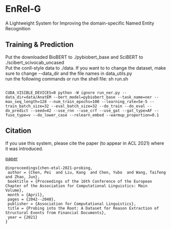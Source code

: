 # EnRel-G

A Lightweight System for Improving the domain-specific Named Entity Recognition 

## Training & Prediction
Put the downloaded BioBERT to ./pybiobert_base and SciBERT to ./scibert_scivocab_uncased \
Put the conll-style data to ./data. If you want to to change the dataset, make sure to change --data_dir and the file names in data_utils.py\
run the following commands or run the shell file: sh run.sh

```

CUDA_VISIBLE_DEVICES=0 python -W ignore run_ner.py --data_dir=data/AnatEM --bert_model=pybiobert_base --task_name=ner --max_seq_length=128 --num_train_epochs=100 --learning_rate=5e-5 --train_batch_size=32 --eval_batch_size=32 --do_train --do_eval --do_predict --seed=42 --use_rnn --use_crf --use_gat --gat_type=AF --fuse_type=v --do_lower_case --relearn_embed --warmup_proportion=0.1

```

## Citation

If you use this system, please cite the paper (to appear in ACL 2021) where it was introduced.

[paper]() 
```text
@inproceedings{chen-etal-2021-probing,
 author = {Chen, Pei  and Liu, Kang  and Chen, Yubo  and Wang, Taifeng  and Zhao, Jun},
 booktitle = {Proceedings of the 16th Conference of the European Chapter of the Association for Computational Linguistics: Main Volume},
 month = {April},
 pages = {2042--2048},
 publisher = {Association for Computational Linguistics},
 title = {Probing into the Root: A Dataset for Reason Extraction of Structural Events from Financial Documents},
 year = {2021}
}
```